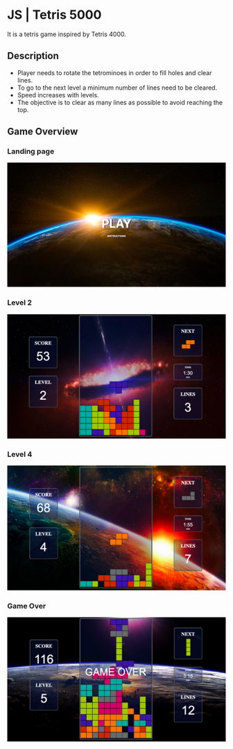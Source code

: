 # JS | Tetris 5000
It is a tetris game inspired by Tetris 4000.

## Description

* Player needs to rotate the tetrominoes in order to fill holes and clear lines.
* To go to the next level a minimum number of lines need to be cleared. 
* Speed increases with levels.
* The objective is to clear as many lines as possible to avoid reaching the top.

## Game Overview
### Landing page
![Landing page](images/landing.png)

### Level 2
![Landing page](images/level-2.png)

### Level 4
![Landing page](images/level-4.png)

### Game Over
![Landing page](images/game-over.png)
